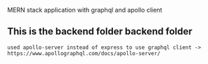 MERN stack application with graphql and apollo client 
## This is the backend folder backend folder
    used apollo-server instead of express to use graphql client -> https://www.apollographql.com/docs/apollo-server/
